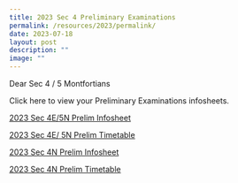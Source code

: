 ```yaml
---
title: 2023 Sec 4 Preliminary Examinations
permalink: /resources/2023/permalink/
date: 2023-07-18
layout: post
description: ""
image: ""
---
```

Dear Sec 4 / 5 Montfortians

Click here to view your Preliminary Examinations infosheets.

[2023 Sec 4E/5N Prelim Infosheet](/files/2023%204e5n%20prelim%20infosheet.pdf)

[2023 Sec 4E/ 5N Prelim Timetable](/files/2023%204e5n%20prelim%20timetable.pdf)

[2023 Sec 4N Prelim Infosheet](/files/2023%204n%20prelim%20infosheet.pdf)

[2023 Sec 4N Prelim Timetable](/files/2023%204n%20prelim%20timetable.pdf)